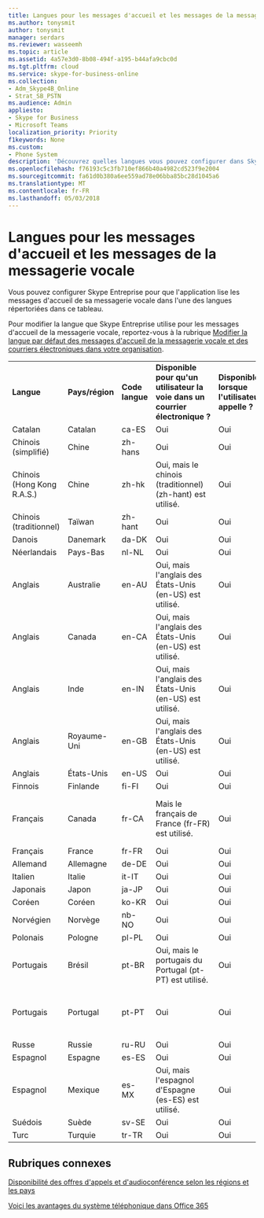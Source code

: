 ```yaml
---
title: Langues pour les messages d'accueil et les messages de la messagerie vocale
ms.author: tonysmit
author: tonysmit
manager: serdars
ms.reviewer: wasseemh
ms.topic: article
ms.assetid: 4a57e3d0-8b08-494f-a195-b44afa9cbc0d
ms.tgt.pltfrm: cloud
ms.service: skype-for-business-online
ms.collection:
- Adm_Skype4B_Online
- Strat_SB_PSTN
ms.audience: Admin
appliesto:
- Skype for Business
- Microsoft Teams
localization_priority: Priority
f1keywords: None
ms.custom:
- Phone System
description: 'Découvrez quelles langues vous pouvez configurer dans Skype Entreprise pour les messages système par défaut. '
ms.openlocfilehash: f76193c5c3fb710ef866b40a4982cd523f9e2004
ms.sourcegitcommit: fa61d0b380a6ee559ad78e06bba85bc28d1045a6
ms.translationtype: MT
ms.contentlocale: fr-FR
ms.lasthandoff: 05/03/2018
---
```

# <a name="languages-for-voicemail-greetings-and-messages"></a>Langues pour les messages d'accueil et les messages de la messagerie vocale

Vous pouvez configurer Skype Entreprise pour que l'application lise les messages d'accueil de sa messagerie vocale dans l'une des langues répertoriées dans ce tableau.
  
Pour modifier la langue que Skype Entreprise utilise pour les messages d'accueil de la messagerie vocale, reportez-vous à la rubrique [Modifier la langue par défaut des messages d'accueil de la messagerie vocale et des courriers électroniques dans votre organisation](change-the-default-language-for-greetings-and-emails.md).
  
|||||||
|:-----|:-----|:-----|:-----|:-----|:-----|
|**Langue** <br/> |**Pays/région** <br/> |**Code langue** <br/> |**Disponible pour qu'un utilisateur la voie dans un courrier électronique ?** <br/> |**Disponible lorsque l'utilisateur appelle ?** <br/> |**Transcription disponible ?** <br/> |
|Catalan  <br/> |Catalan  <br/> |ca-ES  <br/> |Oui  <br/> |Oui  <br/> |Non  <br/> |
|Chinois (simplifié)  <br/> |Chine  <br/> |zh-hans  <br/> |Oui  <br/> |Oui  <br/> |Oui  <br/> |
|Chinois (Hong Kong R.A.S.)  <br/> |Chine  <br/> |zh-hk  <br/> |Oui, mais le chinois (traditionnel) (zh-hant) est utilisé.  <br/> | Oui <br/> |Oui, mais le chinois (traditionnel) (zh-hant) est utilisé.  <br/> |
|Chinois (traditionnel)  <br/> |Taïwan  <br/> |zh-hant  <br/> |Oui  <br/> |Oui  <br/> |Non  <br/> |
|Danois  <br/> |Danemark  <br/> |da-DK  <br/> |Oui  <br/> |Oui  <br/> |Non  <br/> |
|Néerlandais  <br/> |Pays-Bas  <br/> |nl-NL  <br/> |Oui  <br/> |Oui  <br/> |Non  <br/> |
|Anglais  <br/> |Australie  <br/> |en-AU  <br/> |Oui, mais l'anglais des États-Unis (en-US) est utilisé.  <br/> |Oui  <br/> |Oui, mais l'anglais des États-Unis (en-US) est utilisé.  <br/> |
|Anglais  <br/> |Canada  <br/> |en-CA  <br/> |Oui, mais l'anglais des États-Unis (en-US) est utilisé.  <br/> |Oui  <br/> |Oui, mais l'anglais des États-Unis (en-US) est utilisé.  <br/> |
|Anglais  <br/> |Inde  <br/> |en-IN  <br/> |Oui, mais l'anglais des États-Unis (en-US) est utilisé.  <br/> |Oui  <br/> |Oui, mais l'anglais des États-Unis (en-US) est utilisé.  <br/> |
|Anglais  <br/> |Royaume-Uni  <br/> |en-GB  <br/> |Oui, mais l'anglais des États-Unis (en-US) est utilisé.  <br/> |Oui  <br/> |Oui, mais l'anglais des États-Unis (en-US) est utilisé.  <br/> |
|Anglais  <br/> |États-Unis  <br/> |en-US  <br/> |Oui  <br/> |Oui  <br/> |Oui  <br/> |
|Finnois  <br/> |Finlande  <br/> |fi-FI  <br/> |Oui  <br/> |Oui  <br/> |Non  <br/> |
|Français  <br/> |Canada  <br/> |fr-CA  <br/> |Mais le français de France (fr-FR) est utilisé.  <br/> |Oui  <br/> |Mais le français de France (fr-FR) est utilisé.  <br/> |
|Français  <br/> |France  <br/> |fr-FR  <br/> |Oui  <br/> |Oui  <br/> |Oui  <br/> |
|Allemand  <br/> |Allemagne  <br/> |de-DE  <br/> |Oui  <br/> |Oui  <br/> |Oui  <br/> |
|Italien  <br/> |Italie  <br/> |it-IT  <br/> |Oui  <br/> |Oui  <br/> |Oui  <br/> |
|Japonais  <br/> |Japon  <br/> |ja-JP  <br/> |Oui  <br/> |Oui  <br/> |Non  <br/> |
|Coréen  <br/> |Coréen  <br/> |ko-KR  <br/> |Oui  <br/> |Oui  <br/> |Non  <br/> |
|Norvégien  <br/> |Norvège  <br/> |nb-NO  <br/> |Oui  <br/> |Oui  <br/> |Non  <br/> |
|Polonais  <br/> |Pologne  <br/> |pl-PL  <br/> |Oui  <br/> | Oui <br/> |Non  <br/> |
|Portugais  <br/> |Brésil  <br/> |pt-BR  <br/> |Oui, mais le portugais du Portugal (pt-PT) est utilisé.  <br/> |Oui  <br/> |Oui  <br/> |
|Portugais  <br/> |Portugal  <br/> |pt-PT  <br/> |Oui  <br/> |Oui  <br/> |Oui, mais le portugais du Brésil (pt-BR) est utilisé.  <br/> |
|Russe  <br/> |Russie  <br/> |ru-RU  <br/> |Oui  <br/> |Oui  <br/> |Non  <br/> |
|Espagnol  <br/> |Espagne  <br/> |es-ES  <br/> |Oui  <br/> |Oui  <br/> |Oui  <br/> |
|Espagnol  <br/> |Mexique  <br/> |es-MX  <br/> |Oui, mais l'espagnol d'Espagne (es-ES) est utilisé.  <br/> |Oui  <br/> |Oui, mais l'espagnol d'Espagne (es-ES) est utilisé.  <br/> |
|Suédois  <br/> |Suède  <br/> |sv-SE  <br/> |Oui  <br/> |Oui  <br/> |Non  <br/> |
|Turc  <br/> |Turquie  <br/> |tr-TR  <br/> |Oui  <br/> |Oui  <br/> |Non  <br/> |
   
## <a name="related-topics"></a>Rubriques connexes
[Disponibilité des offres d'appels et d'audioconférence selon les régions et les pays](../../country-and-region-availability-for-audio-conferencing-and-calling-plans/country-and-region-availability-for-audio-conferencing-and-calling-plans.md)

[Voici les avantages du système téléphonique dans Office 365](../../what-is-phone-system-in-office-365/here-s-what-you-get-with-phone-system.md)
  
  
 